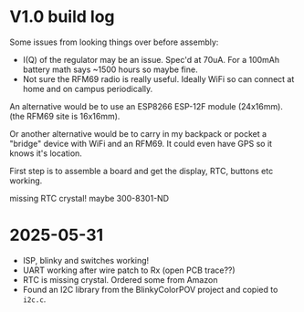 # V1.0 build log

Some issues from looking things over before assembly:

* I(Q) of the regulator may be an issue.  Spec'd at 70uA.
For a 100mAh battery math says ~1500 hours so maybe fine.
* Not sure the RFM69 radio is really useful.  Ideally WiFi
so can connect at home and on campus periodically.

An alternative would be to use an ESP8266 ESP-12F module
(24x16mm).  (the RFM69 site is 16x16mm).

Or another alternative would be to carry in my backpack
or pocket a "bridge" device with WiFi and an RFM69.
It could even have GPS so it knows it's location.

First step is to assemble a board and get the display,
RTC, buttons etc working.

missing RTC crystal!
maybe 300-8301-ND

# 2025-05-31

* ISP, blinky and switches working!
* UART working after wire patch to Rx (open PCB trace??)
* RTC is missing crystal.  Ordered some from Amazon
* Found an I2C library from the BlinkyColorPOV project and copied to `i2c.c`.
